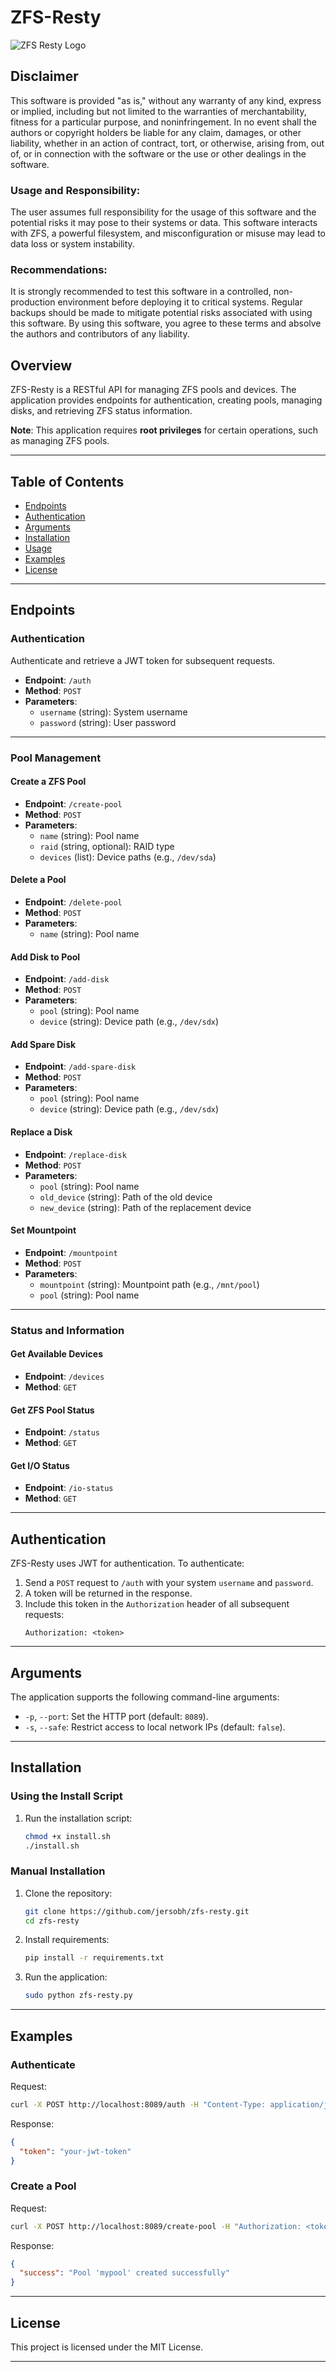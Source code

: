 # ZFS-Resty

![ZFS Resty Logo](https://raw.githubusercontent.com/jersobh/zfs-resty/master/logo.png "Logo")

## Disclaimer

This software is provided "as is," without any warranty of any kind, express or implied, including but not limited to the warranties of merchantability, fitness for a particular purpose, and noninfringement. In no event shall the authors or copyright holders be liable for any claim, damages, or other liability, whether in an action of contract, tort, or otherwise, arising from, out of, or in connection with the software or the use or other dealings in the software.

### Usage and Responsibility:
The user assumes full responsibility for the usage of this software and the potential risks it may pose to their systems or data.
This software interacts with ZFS, a powerful filesystem, and misconfiguration or misuse may lead to data loss or system instability.


### Recommendations:
It is strongly recommended to test this software in a controlled, non-production environment before deploying it to critical systems.
Regular backups should be made to mitigate potential risks associated with using this software.
By using this software, you agree to these terms and absolve the authors and contributors of any liability.

## Overview
ZFS-Resty is a RESTful API for managing ZFS pools and devices. The application provides endpoints for authentication, creating pools, managing disks, and retrieving ZFS status information.

**Note**: This application requires **root privileges** for certain operations, such as managing ZFS pools.

---

## Table of Contents
- [Endpoints](#endpoints)
- [Authentication](#authentication)
- [Arguments](#arguments)
- [Installation](#installation)
- [Usage](#usage)
- [Examples](#examples)
- [License](#license)

---

## Endpoints

### **Authentication**
Authenticate and retrieve a JWT token for subsequent requests.

- **Endpoint**: `/auth`
- **Method**: `POST`
- **Parameters**:
  - `username` (string): System username
  - `password` (string): User password

---

### **Pool Management**

#### Create a ZFS Pool
- **Endpoint**: `/create-pool`
- **Method**: `POST`
- **Parameters**:
  - `name` (string): Pool name
  - `raid` (string, optional): RAID type
  - `devices` (list): Device paths (e.g., `/dev/sda`)

#### Delete a Pool
- **Endpoint**: `/delete-pool`
- **Method**: `POST`
- **Parameters**:
  - `name` (string): Pool name

#### Add Disk to Pool
- **Endpoint**: `/add-disk`
- **Method**: `POST`
- **Parameters**:
  - `pool` (string): Pool name
  - `device` (string): Device path (e.g., `/dev/sdx`)

#### Add Spare Disk
- **Endpoint**: `/add-spare-disk`
- **Method**: `POST`
- **Parameters**:
  - `pool` (string): Pool name
  - `device` (string): Device path (e.g., `/dev/sdx`)

#### Replace a Disk
- **Endpoint**: `/replace-disk`
- **Method**: `POST`
- **Parameters**:
  - `pool` (string): Pool name
  - `old_device` (string): Path of the old device
  - `new_device` (string): Path of the replacement device

#### Set Mountpoint
- **Endpoint**: `/mountpoint`
- **Method**: `POST`
- **Parameters**:
  - `mountpoint` (string): Mountpoint path (e.g., `/mnt/pool`)
  - `pool` (string): Pool name

---

### **Status and Information**

#### Get Available Devices
- **Endpoint**: `/devices`
- **Method**: `GET`

#### Get ZFS Pool Status
- **Endpoint**: `/status`
- **Method**: `GET`

#### Get I/O Status
- **Endpoint**: `/io-status`
- **Method**: `GET`

---

## Authentication
ZFS-Resty uses JWT for authentication. To authenticate:
1. Send a `POST` request to `/auth` with your system `username` and `password`.
2. A token will be returned in the response.
3. Include this token in the `Authorization` header of all subsequent requests:
   ```
   Authorization: <token>
   ```

---

## Arguments
The application supports the following command-line arguments:

- `-p`, `--port`: Set the HTTP port (default: `8089`).
- `-s`, `--safe`: Restrict access to local network IPs (default: `false`).

---

## Installation

### Using the Install Script
1. Run the installation script:
   ```bash
   chmod +x install.sh
   ./install.sh
   ```

### Manual Installation
1. Clone the repository:
   ```bash
   git clone https://github.com/jersobh/zfs-resty.git
   cd zfs-resty
   ```

2. Install requirements:
   ```bash
   pip install -r requirements.txt
   ```

3. Run the application:
   ```bash
   sudo python zfs-resty.py
   ```

---

## Examples

### Authenticate
Request:
```bash
curl -X POST http://localhost:8089/auth -H "Content-Type: application/json" -d '{"username": "admin", "password": "admin"}'
```

Response:
```json
{
  "token": "your-jwt-token"
}
```

### Create a Pool
Request:
```bash
curl -X POST http://localhost:8089/create-pool -H "Authorization: <token>" -H "Content-Type: application/json" -d '{"name": "mypool", "raid": "mirror", "devices": ["/dev/sda", "/dev/sdb"]}'
```

Response:
```json
{
  "success": "Pool 'mypool' created successfully"
}
```

---

## License
This project is licensed under the MIT License.

---
